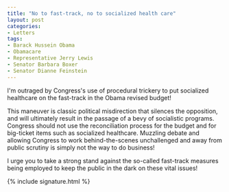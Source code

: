```yaml
---
title: "No to fast-track, no to socialized health care"
layout: post
categories:
- Letters
tags:
- Barack Hussein Obama
- Obamacare
- Representative Jerry Lewis
- Senator Barbara Boxer
- Senator Dianne Feinstein
---
```


I'm outraged by Congress's use of procedural trickery to put socialized healthcare on the fast-track in the Obama revised budget!  
  
This maneuver is classic political misdirection that silences the opposition, and will ultimately result in the passage of a bevy of socialistic programs. Congress should not use the reconciliation process for the budget and for big-ticket items such as socialized healthcare. Muzzling debate and allowing Congress to work behind-the-scenes unchallenged and away from public scrutiny is simply not the way to do business!

I urge you to take a strong stand against the so-called fast-track measures being employed to keep the public in the dark on these vital issues!

{% include signature.html %}
